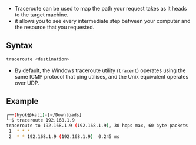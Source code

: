 - Traceroute can be used to map the path your request takes as it heads to the target machine.
- it allows you to see every intermediate step between your computer and the resource that you requested.

## Syntax
```bash
traceroute <destination>
```

- By default, the Windows traceroute utility (`tracert`) operates using the same ICMP protocol that ping utilises, and the Unix equivalent operates over UDP.

## Example
```bash
┌──(hyok㉿kali)-[~/Downloads]
└─$ traceroute 192.168.1.9
traceroute to 192.168.1.9 (192.168.1.9), 30 hops max, 60 byte packets
 1  * * *
 2  * * 192.168.1.9 (192.168.1.9)  0.245 ms

```
